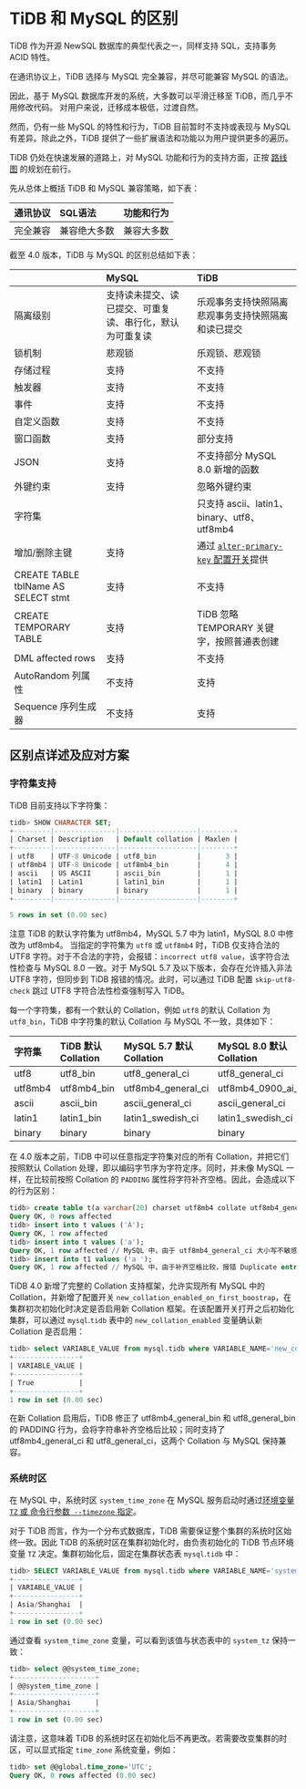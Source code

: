 # TiDB 和 MySQL 的区别

TiDB 作为开源 NewSQL 数据库的典型代表之一，同样支持 SQL，支持事务 ACID 特性。

在通讯协议上，TiDB 选择与 MySQL 完全兼容，并尽可能兼容 MySQL 的语法。

因此，基于 MySQL 数据库开发的系统，大多数可以平滑迁移至 TiDB，而几乎不用修改代码。 对用户来说，迁移成本极低，过渡自然。

然而，仍有一些 MySQL 的特性和行为，TiDB 目前暂时不支持或表现与 MySQL 有差异。除此之外，TiDB 提供了一些扩展语法和功能以为用户提供更多的遍历。

TiDB 仍处在快速发展的道路上，对 MySQL 功能和行为的支持方面，正按 [路线图](https://pingcap.com/docs-cn/stable/roadmap/) 的规划在前行。

先从总体上概括 TiDB 和 MySQL 兼容策略，如下表：

| 通讯协议   | SQL语法   | 功能和行为   | 
|:----|:----|:----|
| 完全兼容   | 兼容绝大多数   | 兼容大多数   | 

截至 4.0 版本，TiDB 与 MySQL 的区别总结如下表：

|    | MySQL   | TiDB   | 
|:----|:----|:----|
| 隔离级别   | 支持读未提交、读已提交、可重复读、串行化，默认为可重复读   | 乐观事务支持快照隔离  悲观事务支持快照隔离和读已提交   | 
| 锁机制   | 悲观锁   | 乐观锁、悲观锁   | 
| 存储过程   | 支持   | 不支持   | 
| 触发器   | 支持   | 不支持   | 
| 事件   | 支持   | 不支持   | 
| 自定义函数   | 支持   | 不支持   | 
| 窗口函数   | 支持   | 部分支持   | 
| JSON   | 支持   | 不支持部分 MySQL 8.0 新增的函数   | 
| 外键约束   | 支持   | 忽略外键约束   | 
| 字符集   |    | 只支持 ascii、latin1、binary、utf8、utf8mb4   | 
| 增加/删除主键   | 支持   | 通过 [`alter-primary-key` 配置开关]([https://pingcap.com/docs-cn/dev/reference/configuration/tidb-server/configuration-file/#alter-primary-key](https://pingcap.com/docs-cn/dev/reference/configuration/tidb-server/configuration-file/#alter-primary-key))提供   | 
| CREATE TABLE tblName AS SELECT stmt   | 支持   | 不支持   | 
| CREATE TEMPORARY TABLE   | 支持   | TiDB 忽略 TEMPORARY 关键字，按照普通表创建   | 
| DML affected rows   | 支持   | 不支持   | 
| AutoRandom 列属性   | 不支持   | 支持   | 
| Sequence 序列生成器   | 不支持   | 支持   | 

## 区别点详述及应对方案

### 字符集支持

TiDB 目前支持以下字符集：

```sql
tidb> SHOW CHARACTER SET;
+---------|---------------|-------------------|--------+
| Charset | Description   | Default collation | Maxlen |
+---------|---------------|-------------------|--------+
| utf8    | UTF-8 Unicode | utf8_bin          |      3 |
| utf8mb4 | UTF-8 Unicode | utf8mb4_bin       |      4 |
| ascii   | US ASCII      | ascii_bin         |      1 |
| latin1  | Latin1        | latin1_bin        |      1 |
| binary  | binary        | binary            |      1 |
+---------|---------------|-------------------|--------+

5 rows in set (0.00 sec)
```
注意 TiDB 的默认字符集为 utf8mb4，MySQL 5.7 中为 latin1，MySQL 8.0 中修改为 utf8mb4。
当指定的字符集为 `utf8` 或 `utf8mb4` 时，TiDB 仅支持合法的 UTF8 字符。对于不合法的字符，会报错：`incorrect utf8 value`，该字符合法性检查与 MySQL 8.0 一致。对于 MySQL 5.7 及以下版本，会存在允许插入非法 UTF8 字符，但同步到 TiDB 报错的情况。此时，可以通过 TiDB 配置 `skip-utf8-check` 跳过 UTF8 字符合法性检查强制写入 TiDB。

每一个字符集，都有一个默认的 Collation，例如 `utf8` 的默认 Collation 为 `utf8_bin`，TiDB 中字符集的默认 Collation 与 MySQL 不一致，具体如下：

| 字符集   | TiDB 默认 Collation   | MySQL 5.7 默认 Collation   | MySQL 8.0 默认 Collation   | 
|:----|:----|:----|:----|
| utf8   | utf8_bin   | utf8_general_ci   | utf8_general_ci   | 
| utf8mb4   | utf8mb4_bin   | utf8mb4_general_ci   | utf8mb4_0900_ai_ci   | 
| ascii   | ascii_bin   | ascii_general_ci   | ascii_general_ci   | 
| latin1   | latin1_bin   | latin1_swedish_ci   | latin1_swedish_ci   | 
| binary   | binary   | binary   | binary   | 

在 4.0 版本之前，TiDB 中可以任意指定字符集对应的所有 Collation，并把它们按照默认 Collation 处理，即以编码字节序为字符定序。同时，并未像 MySQL 一样，在比较前按照 Collation 的 `PADDING` 属性将字符补齐空格。因此，会造成以下的行为区别：

```sql
tidb> create table t(a varchar(20) charset utf8mb4 collate utf8mb4_general_ci primary key);
Query OK, 0 rows affected
tidb> insert into t values ('A');                                    
Query OK, 1 row affected
tidb> insert into t values ('a');
Query OK, 1 row affected // MySQL 中，由于 utf8mb4_general_ci 大小写不敏感，报错 Duplicate entry 'a'.
tidb> insert into t1 values ('a ');                
Query OK, 1 row affected // MySQL 中，由于补齐空格比较，报错 Duplicate entry 'a '
```
TiDB 4.0 新增了完整的 Collation 支持框架，允许实现所有 MySQL 中的 Collation，并新增了配置开关 `new_collation_enabled_on_first_boostrap`，在集群初次初始化时决定是否启用新 Collation 框架。在该配置开关打开之后初始化集群，可以通过 `mysql`.`tidb` 表中的 `new_collation_enabled` 变量确认新 Collation 是否启用：

```sql
tidb> select VARIABLE_VALUE from mysql.tidb where VARIABLE_NAME='new_collation_enabled';
+----------------+
| VARIABLE_VALUE |
+----------------+
| True           |
+----------------+
1 row in set (0.00 sec)
```
在新 Collation 启用后，TiDB 修正了 utf8mb4_general_bin 和 utf8_general_bin 的 PADDING 行为，会将字符串补齐空格后比较；同时支持了 utf8mb4_general_ci 和 utf8_general_ci，这两个 Collation 与 MySQL 保持兼容。

### 系统时区

在 MySQL 中，系统时区 `system_time_zone` 在 MySQL 服务启动时通过[环境变量 `TZ` 或 命令行参数` --timezone` 指定]([https://dev.mysql.com/doc/refman/8.0/en/time-zone-support.html](https://dev.mysql.com/doc/refman/8.0/en/time-zone-support.html))。

对于 TiDB 而言，作为一个分布式数据库，TiDB 需要保证整个集群的系统时区始终一致。因此 TiDB 的系统时区在集群初始化时，由负责初始化的 TiDB 节点环境变量 `TZ` 决定。集群初始化后，固定在集群状态表 `mysql`.`tidb` 中：

```sql
tidb> SELECT VARIABLE_VALUE from mysql.tidb where VARIABLE_NAME='system_tz';
+----------------+
| VARIABLE_VALUE |
+----------------+
| Asia/Shanghai  |
+----------------+
1 row in set (0.00 sec)
```

通过查看 `system_time_zone` 变量，可以看到该值与状态表中的 `system_tz` 保持一致：
```sql
tidb> select @@system_time_zone;
+--------------------+
| @@system_time_zone |
+--------------------+
| Asia/Shanghai      |
+--------------------+
1 row in set (0.00 sec)
```

请注意，这意味着 TiDB 的系统时区在初始化后不再更改。若需要改变集群的时区，可以显式指定 `time_zone` 系统变量，例如：
```sql
tidb> set @@global.time_zone='UTC';
Query OK, 0 rows affected (0.00 sec)
```
